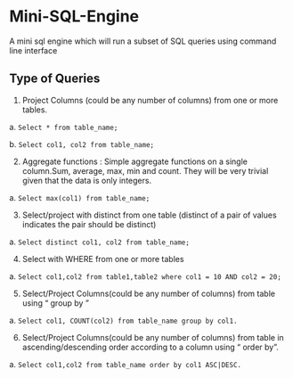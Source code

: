 # Mini-SQL-Engine
A mini sql engine which will run a subset of SQL queries using command line interface

## Type of Queries

1. Project Columns (could be any number of columns) from one or more tables.

a. `Select * from table_name;`

b. `Select col1, col2 from table_name;`

2. Aggregate functions : Simple aggregate functions on a single column.Sum, average, max, min and count. They will be very trivial given that the data is only integers.

a. `Select max(col1) from table_name;`

3. Select/project with distinct from one table (distinct of a pair of values indicates the pair should be distinct)

a. `Select distinct col1, col2 from table_name;`

4. Select with WHERE from one or more tables 

a. `Select col1,col2 from table1,table2 where col1 = 10 AND col2 = 20;`

5. Select/Project Columns(could be any number of columns) from table using “ group by ”

a. `Select col1, COUNT(col2) from table_name group by col1.`

6. Select/Project Columns(could be any number of columns) from table in ascending/descending order according to a column using “ order by”.

a. `Select col1,col2 from table_name order by col1 ASC|DESC.`
